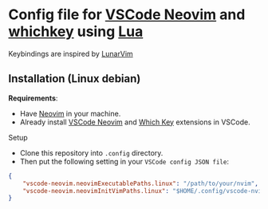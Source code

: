 # Config file for [VSCode Neovim](https://github.com/vscode-neovim/vscode-neovim) and [whichkey](https://github.com/VSpaceCode/vscode-which-key) using [Lua](https://www.lua.org/)

Keybindings are inspired by [LunarVim](https://github.com/lunarvim/lunarvim)

## Installation (Linux debian)

**Requirements**:

- Have [Neovim](https://neovim.io/) in your machine.
- Already install [VSCode Neovim](https://marketplace.visualstudio.com/items?itemName=asvetliakov.vscode-neovim) and [Which Key](https://marketplace.visualstudio.com/items?itemName=VSpaceCode.whichkey) extensions in VSCode.

Setup

- Clone this repository into `.config` directory.
- Then put the following setting in your `VSCode config JSON file`:

```json
{
	"vscode-neovim.neovimExecutablePaths.linux": "/path/to/your/nvim",
	"vscode-neovim.neovimInitVimPaths.linux": "$HOME/.config/vscode-nvim/init.lua"
}
```
